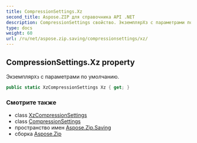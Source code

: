 ```yaml
---
title: CompressionSettings.Xz
second_title: Aspose.ZIP для справочника API .NET
description: CompressionSettings свойство. ЭкземплярХз с параметрами по умолчанию.
type: docs
weight: 60
url: /ru/net/aspose.zip.saving/compressionsettings/xz/
---
```

## CompressionSettings.Xz property

Экземпляр`Хз` с параметрами по умолчанию.

```csharp
public static XzCompressionSettings Xz { get; }
```

### Смотрите также

* class [XzCompressionSettings](../../xzcompressionsettings/)
* class [CompressionSettings](../)
* пространство имен [Aspose.Zip.Saving](../../compressionsettings/)
* сборка [Aspose.Zip](../../../)


